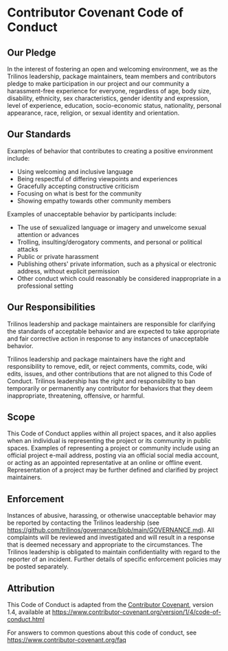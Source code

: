
# Contributor Covenant Code of Conduct

## Our Pledge

In the interest of fostering an open and welcoming environment, we
as the Trilinos leadership, package maintainers, team members and
contributors pledge to make participation in our project and our
community a harassment-free experience for everyone, regardless of
age, body size, disability, ethnicity, sex characteristics, gender
identity and expression, level of experience, education, socio-economic
status, nationality, personal appearance, race, religion, or sexual
identity and orientation.

## Our Standards

Examples of behavior that contributes to creating a positive
environment include:

* Using welcoming and inclusive language
* Being respectful of differing viewpoints and experiences
* Gracefully accepting constructive criticism
* Focusing on what is best for the community
* Showing empathy towards other community members

Examples of unacceptable behavior by participants include:

* The use of sexualized language or imagery and unwelcome sexual
  attention or advances
* Trolling, insulting/derogatory comments, and personal or political
  attacks
* Public or private harassment
* Publishing others' private information, such as a physical or
  electronic address, without explicit permission
* Other conduct which could reasonably be considered inappropriate
  in a professional setting

## Our Responsibilities

Trilinos leadership and package maintainers are responsible for
clarifying the standards of acceptable behavior and are expected
to take appropriate and fair corrective action in response to any
instances of unacceptable behavior.

Trilinos leadership and package maintainers have the right and
responsibility to remove, edit, or reject comments, commits, code,
wiki edits, issues, and other contributions that are not aligned
to this Code of Conduct.  Trilinos leadership has the right and
responsibility to ban temporarily or permanently any contributor
for behaviors that they deem inappropriate, threatening, offensive,
or harmful.

## Scope

This Code of Conduct applies within all project spaces, and it also
applies when an individual is representing the project or its
community in public spaces.  Examples of representing a project or
community include using an official project e-mail address, posting
via an official social media account, or acting as an appointed
representative at an online or offline event. Representation of a
project may be further defined and clarified by project maintainers.

## Enforcement

Instances of abusive, harassing, or otherwise unacceptable behavior
may be reported by contacting the Trilinos leadership (see
https://github.com/trilinos/governance/blob/main/GOVERNANCE.md).
All complaints will be reviewed and investigated and will result
in a response that is deemed necessary and appropriate to the
circumstances. The Trilinos leadership is obligated to maintain
confidentiality with regard to the reporter of an incident.  Further
details of specific enforcement policies may be posted separately.

## Attribution

This Code of Conduct is adapted from the [Contributor Covenant][homepage],
version 1.4, available at
https://www.contributor-covenant.org/version/1/4/code-of-conduct.html

[homepage]: https://www.contributor-covenant.org

For answers to common questions about this code of conduct, see
https://www.contributor-covenant.org/faq

